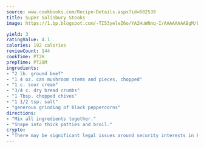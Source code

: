 ```yaml
---
source: www.cookbooks.com/Recipe-Details.aspx?id=682539
title: Super Salisbury Steaks
image: https://1.bp.blogspot.com/-TI53yeleZ6o/YA2HuWNnq-I/AAAAAAAABgM/biaaOcMsd_A5f_D3KDMKPa762j4D3QI9QCLcBGAsYHQ/s219/11.png

yield: 3
ratingValue: 4.1
calories: 192 calories
reviewCount: 144
cookTime: PT2H
prepTime: PT28M
ingredients:
- "2 lb. ground beef"
- "1 4 oz. can mushroom stems and pieces, chopped"
- "1 c. sour cream"
- "3/4 c. dry bread crumbs"
- "1 Tbsp. chopped chives"
- "1 1/2 tsp. salt"
- "generous grinding of black peppercorns"
directions:
- "Mix all ingredients together."
- "Shape into thick patties and broil."
crypto:
- "There may be significant legal issues around security interests in Bitcoin."
---
```

